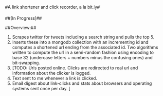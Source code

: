 #A link shortener and click recorder, a la bit.ly#
####
##[In Progress]##

##Overview:##
1. Scrapes twitter for tweets including a search string and pulls the top 5.
2. Inserts these into a mongodb collection with an incrementing id and
    computes a shortened url ending from the associated id. Two algorithms
    written to compute the url in a semi-random fashion using encoding
    to base 32 (undercase letters + numbers minus the confusing ones) and
    bit-swapping.
3. [TODO: Urls posted online. Clicks are redirected to real url and information
    about the clicker is logged.
4. Text sent to me whenever a link is clicked.
5. Email digest about link-clicks and stats about browsers and operating
    systems sent once per day.
] 
